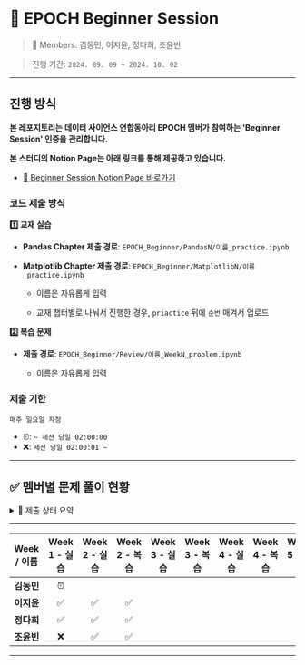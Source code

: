 # 🌱 EPOCH Beginner Session

> 👥 Members: 김동민, 이지윤, 정다희, 조윤빈

> 진행 기간: `2024. 09. 09 ~ 2024. 10. 02`

---

## 진행 방식

**본 레포지토리는 데이터 사이언스 연합동아리 EPOCH 멤버가 참여하는 'Beginner Session' 인증을 관리합니다.**

**본 스터디의 Notion Page는 아래 링크를 통해 제공하고 있습니다.**

- [🔗 Beginner Session Notion Page 바로가기](https://tartan-text-a3d.notion.site/Beginner-Session-bdd02390f6cb4bad914902a6eb4522ca?pvs=4)

### 코드 제출 방식

**1️⃣ 교재 실습**

- **Pandas Chapter 제출 경로**: `EPOCH_Beginner/PandasN/이름_practice.ipynb`

- **Matplotlib Chapter 제출 경로**: `EPOCH_Beginner/MatplotlibN/이름_practice.ipynb`

    - 이름은 자유롭게 입력
 
    - 교재 챕터별로 나눠서 진행한 경우, `priactice` 뒤에 `순번` 매겨서 업로드

**2️⃣ 복습 문제**

- **제출 경로**: `EPOCH_Beginner/Review/이름_WeekN_problem.ipynb`
    
    - 이름은 자유롭게 입력

### 제출 기한

`매주 일요일 자정`

- ⏰: `~ 세션 당일 02:00:00`
- ❌: `세션 당일 02:00:01 ~`

---

## ✅ 멤버별 문제 풀이 현황
<details>
  <summary> 🌈 제출 상태 요약</summary>
  <div markdown="1">
  
  ---

- **제출 완료**: ✅
- **지각 제출**: ⏰
- **미제출**: ❌
- [💸 Penalty 현황 확인하기](https://www.notion.so/Beginner-Session-bdd02390f6cb4bad914902a6eb4522ca?pvs=4#1b30d39d20c04eaeafffd4f1f768d6a8)
  
  </div>
  </details>

---
| Week / 이름 | Week 1 - 실습 | Week 2 - 실습 | Week 2 - 복습 | Week 3 - 실습 | Week 3 - 복습 | Week 4 - 실습 | Week 4 - 복습 | Week 5 - 실습 | 
|:---------:|:------:|:------:|:------:|:------:|:------:|:------:|:------:|:------:|
| **김동민**  |  ⏰  |    |     |     |     |     |     |     |       
| **이지윤**  |  ✅  |  ✅  |  ✅  |     |     |     |     |     |      
| **정다희**  |  ✅  |  ✅  |  ✅  |     |     |     |     |     |
| **조윤빈**  |  ❌  |  ✅  |  ✅  |     |     |     |     |     |

---
